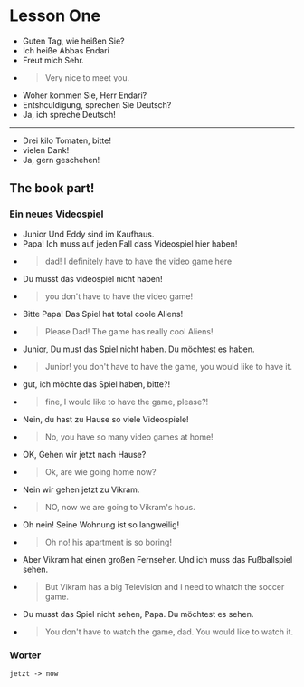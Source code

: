 # Lesson One

- Guten Tag, wie heißen Sie?
- Ich heiße Abbas Endari
- Freut mich Sehr.
- > Very nice to meet you.
- Woher kommen Sie, Herr Endari?
- Entshculdigung, sprechen Sie Deutsch?
- Ja, ich spreche Deutsch!

---

- Drei kilo Tomaten, bitte!
- vielen Dank!
- Ja, gern geschehen!

## The book part!

### Ein neues Videospiel

- Junior Und Eddy sind im Kaufhaus.
- Papa! Ich muss auf jeden Fall dass Videospiel hier haben!
- > dad! I definitely have to have the video game here
- Du musst das videospiel nicht haben!
- > you don't have to have the video game!
- Bitte Papa! Das Spiel hat total coole Aliens!
- > Please Dad! The game has really cool Aliens!
- Junior, Du must das Spiel nicht haben. Du möchtest es haben.
- > Junior! you don't have to have the game, you would like to have it.
- gut, ich möchte das Spiel haben, bitte?!
- > fine, I would like to have the game, please?!
- Nein, du hast zu Hause so viele Videospiele!
- > No, you have so many video games at home!
- OK, Gehen wir jetzt nach Hause?
- > Ok, are wie going home now?
- Nein wir gehen jetzt zu Vikram.
- > NO, now we are going to Vikram's hous.
- Oh nein! Seine Wohnung ist so langweilig!
- > Oh no! his apartment is so boring!
- Aber Vikram hat einen großen Fernseher. Und ich muss das Fußballspiel sehen.
- > But Vikram has a big Television and I need to whatch the soccer game.
- Du musst das Spiel nicht sehen, Papa. Du möchtest es sehen.
- > You don't have to watch the game, dad. You would like to watch it.

### Worter

```
jetzt -> now

```
